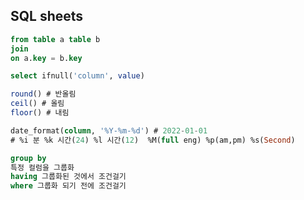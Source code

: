 ## SQL sheets





```sql
from table a table b
join 
on a.key = b.key
```

```sql
select ifnull('column', value)
```

```sql
round() # 반올림
ceil() # 올림
floor() # 내림
```

```sql
date_format(column, '%Y-%m-%d') # 2022-01-01
# %i 분 %k 시간(24) %l 시간(12)  %M(full eng) %p(am,pm) %s(Second) 
```

```sql
group by
특정 컬럼을 그룹화
having 그룹화된 것에서 조건걸기
where 그룹화 되기 전에 조건걸기
```

